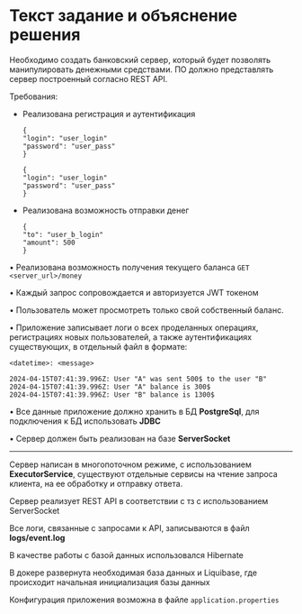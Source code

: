 # Текст задание и объяснение решения

Необходимо создать банковский сервер, который будет позволять манипулировать денежными средствами. 
ПО должно представлять сервер построенный согласно REST API.

Требования:
-  Реализована регистрация и аутентификация

   ```POST <server_url>/signup
   {
   "login": "user_login"
   "password": "user_pass"
   }
   ```

    ```POST <server_url>/signin
    {
    "login": "user_login"
    "password": "user_pass"
    }
    ```

- Реализована возможность отправки денег
    ```POST <server_url>/money
    {
    "to": "user_b_login"
    "amount": 500
    } 
    ```

• Реализована возможность получения текущего баланса
    ```
    GET <server_url>/money
    ```

• Каждый запрос сопровождается и авторизуется JWT токеном

• Пользователь может просмотреть только свой собственный баланс.

• Приложение записывает логи о всех проделанных операциях, регистрациях новых пользователей, а также аутентификациях существующих, в отдельный файл в формате:

```
<datetime>: <message>

2024-04-15T07:41:39.996Z: User "A" was sent 500$ to the user "B"
2024-04-15T07:41:39.996Z: User "A" balance is 300$
2024-04-15T07:41:39.996Z: User "B" balance is 1300$
```


• Все данные приложение должно хранить в БД **PostgreSql**, для подключения к БД использовать **JDBC**

• Сервер должен быть реализован на базе **ServerSocket**

----
Сервер написан в многопоточном режиме, с использованием **ExecutorService**, существуют отдельные сервисы на чтение запроса клиента, на ее обработку и отправку ответа. 

Сервер реализует REST API в соответствии с тз с использованием ServerSocket

Все логи, связанные с запросами к API, записываются в файл **logs/event.log**

В качестве работы с базой данных использовался Hibernate

В докере развернута необходимая база данных и Liquibase, где происходит начальная инициализация базы данных

Конфигурация приложения возможна в файле `application.properties`
